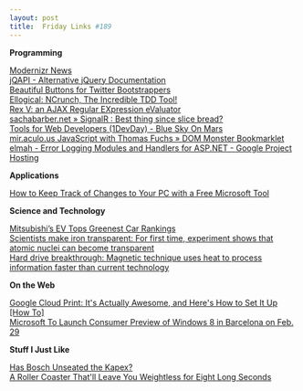 ```yaml
---
layout: post
title:  Friday Links #189
---
```

**Programming**

[Modernizr News](http://www.modernizr.com/news/modernizr-25)   
[jQAPI - Alternative jQuery Documentation](http://jqapi.com/)   
[Beautiful Buttons for Twitter Bootstrappers](http://charliepark.org/bootstrap_buttons/)   
[Ellogical: NCrunch, The Incredible TDD Tool!](http://www.ellogical.com/2012/02/ncrunch-incredible-tdd-tool.html)   
[Rex V: an AJAX Regular EXpression eValuator](http://www.rexv.org/)   
[sachabarber.net » SignalR : Best thing since slice bread?](http://sachabarber.net/?p=1066)   
[Tools for Web Developers (1DevDay) - Blue Sky On Mars](http://www.blueskyonmars.com/2011/11/10/tools-for-web-developers-1devday/)   
[mir.aculo.us JavaScript with Thomas Fuchs » DOM Monster Bookmarklet](http://mir.aculo.us/dom-monster/)   
[elmah - Error Logging Modules and Handlers for ASP.NET - Google Project Hosting](https://code.google.com/p/elmah/)

**Applications**

[How to Keep Track of Changes to Your PC with a Free Microsoft Tool](https://www.techsupportalert.com/cdn/how-keep-track-changes-your-pc-free-microsoft-tool.htm)

**Science and Technology**

[Mitsubishi’s EV Tops Greenest Car Rankings](http://www.wired.com/autopia/2012/02/mitsubishis-ev-tops-greenest-car-rankings/)   
[Scientists make iron transparent: For first time, experiment shows that atomic nuclei can become transparent](http://feeds.sciencedaily.com/~r/sciencedaily/~3/G_6vUUvm-uY/120208132303.htm)   
[Hard drive breakthrough: Magnetic technique uses heat to process information faster than current technology](http://feeds.sciencedaily.com/~r/sciencedaily/~3/6pzhQw0I0fY/120207133506.htm)

**On the Web**

[Google Cloud Print: It's Actually Awesome, and Here's How to Set It Up [How To]](http://feeds.gawker.com/~r/lifehacker/full/~3/4LBnGgKnRa8/google-cloud-print-its-actually-awesome-and-heres-how-to-set-it-up)   
[Microsoft To Launch Consumer Preview of Windows 8 in Barcelona on Feb. 29](http://allthingsd.com/20120208/microsoft-to-launch-consumer-preview-of-windows-8-in-barcelona-on-feb-29/)

**Stuff I Just Like**

[Has Bosch Unseated the Kapex?](http://toolmonger.com/2012/02/08/has-bosch-unseated-the-kapex/)   
[A Roller Coaster That'll Leave You Weightless for Eight Long Seconds](http://www.popsci.com/cars/article/2012-01/zero-gravity-roller-coaster)
